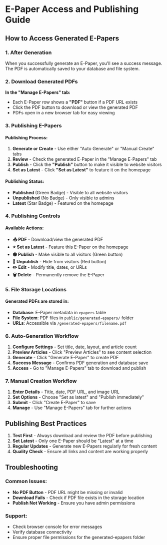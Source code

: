 # E-Paper Access and Publishing Guide

## How to Access Generated E-Papers

### 1. After Generation
When you successfully generate an E-Paper, you'll see a success message. The PDF is automatically saved to your database and file system.

### 2. Download Generated PDFs
**In the "Manage E-Papers" tab:**
- Each E-Paper row shows a **"PDF"** button if a PDF URL exists
- Click the PDF button to download or view the generated PDF
- PDFs open in a new browser tab for easy viewing

### 3. Publishing E-Papers

#### Publishing Process:
1. **Generate or Create** - Use either "Auto Generate" or "Manual Create" tabs
2. **Review** - Check the generated E-Paper in the "Manage E-Papers" tab  
3. **Publish** - Click the **"Publish"** button to make it visible to website visitors
4. **Set as Latest** - Click **"Set as Latest"** to feature it on the homepage

#### Publishing Status:
- **Published** (Green Badge) - Visible to all website visitors
- **Unpublished** (No Badge) - Only visible to admins
- **Latest** (Star Badge) - Featured on the homepage

### 4. Publishing Controls

#### Available Actions:
- **📥 PDF** - Download/view the generated PDF
- **⭐ Set as Latest** - Feature this E-Paper on the homepage
- **🟢 Publish** - Make visible to all visitors (Green button)
- **🔴 Unpublish** - Hide from visitors (Red button) 
- **✏️ Edit** - Modify title, dates, or URLs
- **🗑️ Delete** - Permanently remove the E-Paper

### 5. File Storage Locations

#### Generated PDFs are stored in:
- **Database**: E-Paper metadata in `epapers` table
- **File System**: PDF files in `public/generated-epapers/` folder
- **URLs**: Accessible via `/generated-epapers/filename.pdf`

### 6. Auto-Generation Workflow

1. **Configure Settings** - Set title, date, layout, and article count
2. **Preview Articles** - Click "Preview Articles" to see content selection
3. **Generate** - Click "Generate E-Paper" to create PDF
4. **Success Message** - Confirms PDF generation and database save
5. **Access** - Go to "Manage E-Papers" tab to download and publish

### 7. Manual Creation Workflow

1. **Enter Details** - Title, date, PDF URL, and image URL
2. **Set Options** - Choose "Set as latest" and "Publish immediately"
3. **Submit** - Click "Create E-Paper" to save
4. **Manage** - Use "Manage E-Papers" tab for further actions

## Publishing Best Practices

1. **Test First** - Always download and review the PDF before publishing
2. **Set Latest** - Only one E-Paper should be "Latest" at a time
3. **Regular Updates** - Generate new E-Papers regularly for fresh content
4. **Quality Check** - Ensure all links and content are working properly

## Troubleshooting

### Common Issues:
- **No PDF Button** - PDF URL might be missing or invalid
- **Download Fails** - Check if PDF file exists in the storage location
- **Publish Not Working** - Ensure you have admin permissions

### Support:
- Check browser console for error messages
- Verify database connectivity
- Ensure proper file permissions for the generated-epapers folder